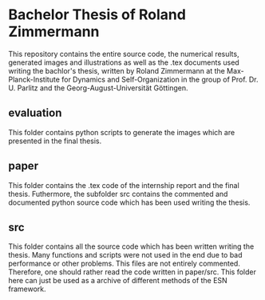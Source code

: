 # Bachelor Thesis of Roland Zimmermann

This repository contains the entire source code, the numerical results, generated images and illustrations as well as the .tex documents used writing the bachlor's thesis, written by Roland Zimmermann at the Max-Planck-Institute for Dynamics and Self-Organization in the group of Prof. Dr. U. Parlitz and the Georg-August-Universität Göttingen.

## evaluation
This folder contains python scripts to generate the images which are presented in the final thesis.

## paper
This folder contains the .tex code of the internship report and the final thesis. Futhermore, the subfolder src contains the commented and documented python source code which has been used writing the thesis.

## src
This folder contains all the source code which has been written writing the thesis. Many functions and scripts were not used in the end due to bad performance or other problems. This files are not entirely commented. Therefore, one should rather read the code written in paper/src. This folder here can just be used as a archive of different methods of the ESN framework.
